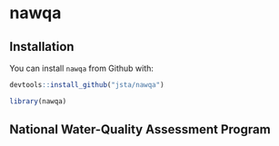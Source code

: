 
<!-- README.md is generated from README.Rmd. Please edit that file -->

# nawqa

## Installation

You can install `nawqa` from Github with:

``` r
devtools::install_github("jsta/nawqa")
```

``` r
library(nawqa)
```

## National Water-Quality Assessment Program
